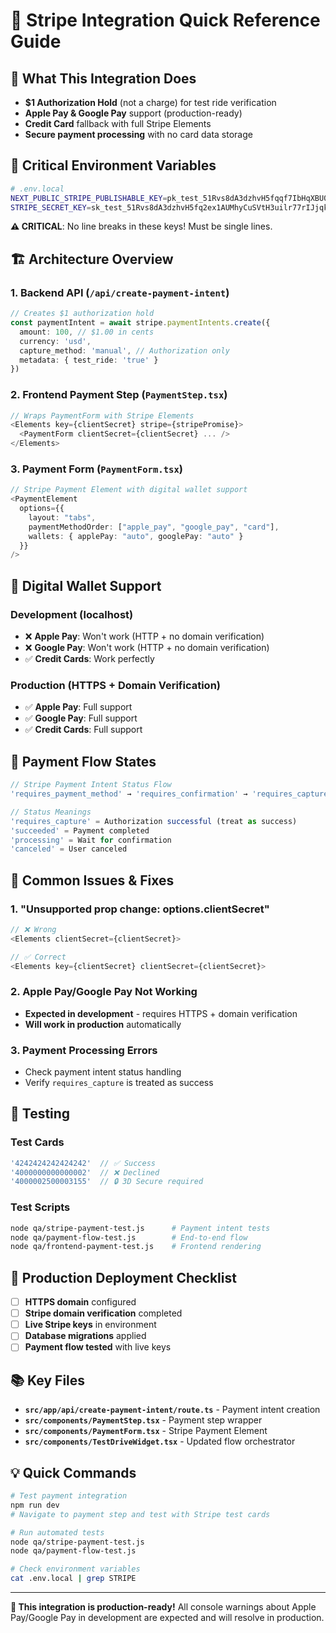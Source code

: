 # 🚀 Stripe Integration Quick Reference Guide

## 🎯 **What This Integration Does**
- **$1 Authorization Hold** (not a charge) for test ride verification
- **Apple Pay & Google Pay** support (production-ready)
- **Credit Card** fallback with full Stripe Elements
- **Secure payment processing** with no card data storage

## 🔑 **Critical Environment Variables**
```bash
# .env.local
NEXT_PUBLIC_STRIPE_PUBLISHABLE_KEY=pk_test_51Rvs8dA3dzhvH5fqqf7IbHqXBU0OOfc...
STRIPE_SECRET_KEY=sk_test_51Rvs8dA3dzhvH5fq2ex1AUMhyCuSVtH3uilr77rIJjqkWswpc...
```

**⚠️ CRITICAL**: No line breaks in these keys! Must be single lines.

## 🏗️ **Architecture Overview**

### 1. **Backend API** (`/api/create-payment-intent`)
```typescript
// Creates $1 authorization hold
const paymentIntent = await stripe.paymentIntents.create({
  amount: 100, // $1.00 in cents
  currency: 'usd',
  capture_method: 'manual', // Authorization only
  metadata: { test_ride: 'true' }
})
```

### 2. **Frontend Payment Step** (`PaymentStep.tsx`)
```typescript
// Wraps PaymentForm with Stripe Elements
<Elements key={clientSecret} stripe={stripePromise}>
  <PaymentForm clientSecret={clientSecret} ... />
</Elements>
```

### 3. **Payment Form** (`PaymentForm.tsx`)
```typescript
// Stripe Payment Element with digital wallet support
<PaymentElement 
  options={{
    layout: "tabs",
    paymentMethodOrder: ["apple_pay", "google_pay", "card"],
    wallets: { applePay: "auto", googlePay: "auto" }
  }}
/>
```

## 📱 **Digital Wallet Support**

### **Development (localhost)**
- ❌ **Apple Pay**: Won't work (HTTP + no domain verification)
- ❌ **Google Pay**: Won't work (HTTP + no domain verification)
- ✅ **Credit Cards**: Work perfectly

### **Production (HTTPS + Domain Verification)**
- ✅ **Apple Pay**: Full support
- ✅ **Google Pay**: Full support
- ✅ **Credit Cards**: Full support

## 🔄 **Payment Flow States**

```typescript
// Stripe Payment Intent Status Flow
'requires_payment_method' → 'requires_confirmation' → 'requires_capture' ✅

// Status Meanings
'requires_capture' = Authorization successful (treat as success)
'succeeded' = Payment completed
'processing' = Wait for confirmation
'canceled' = User canceled
```

## 🚨 **Common Issues & Fixes**

### **1. "Unsupported prop change: options.clientSecret"**
```typescript
// ❌ Wrong
<Elements clientSecret={clientSecret}>

// ✅ Correct  
<Elements key={clientSecret} clientSecret={clientSecret}>
```

### **2. Apple Pay/Google Pay Not Working**
- **Expected in development** - requires HTTPS + domain verification
- **Will work in production** automatically

### **3. Payment Processing Errors**
- Check payment intent status handling
- Verify `requires_capture` is treated as success

## 🧪 **Testing**

### **Test Cards**
```typescript
'4242424242424242'  // ✅ Success
'4000000000000002'  // ❌ Declined
'4000002500003155'  // 🔒 3D Secure required
```

### **Test Scripts**
```bash
node qa/stripe-payment-test.js      # Payment intent tests
node qa/payment-flow-test.js        # End-to-end flow
node qa/frontend-payment-test.js    # Frontend rendering
```

## 🚀 **Production Deployment Checklist**

- [ ] **HTTPS domain** configured
- [ ] **Stripe domain verification** completed
- [ ] **Live Stripe keys** in environment
- [ ] **Database migrations** applied
- [ ] **Payment flow tested** with live keys

## 📚 **Key Files**

- **`src/app/api/create-payment-intent/route.ts`** - Payment intent creation
- **`src/components/PaymentStep.tsx`** - Payment step wrapper
- **`src/components/PaymentForm.tsx`** - Stripe Payment Element
- **`src/components/TestDriveWidget.tsx`** - Updated flow orchestrator

## 💡 **Quick Commands**

```bash
# Test payment integration
npm run dev
# Navigate to payment step and test with Stripe test cards

# Run automated tests
node qa/stripe-payment-test.js
node qa/payment-flow-test.js

# Check environment variables
cat .env.local | grep STRIPE
```

---

**🎉 This integration is production-ready!** All console warnings about Apple Pay/Google Pay in development are expected and will resolve in production.
